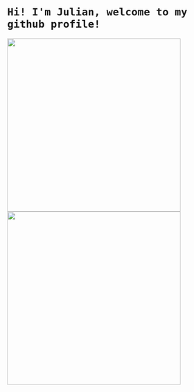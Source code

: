# ```Hi! I'm Julian, welcome to my github profile!```
<a href="#"><img width="400" src="https://github-readme-stats.vercel.app/api?username=julian119988&show_icons=true&theme=gruvbox">
<a href="https://github.com/eichenbergerche"><img width="400" src="https://github-readme-stats.vercel.app/api/top-langs/?username=eichenbergerche&hide=html,scss,css,shell&langs_count=10&layout=compact&theme=gruvbox">


